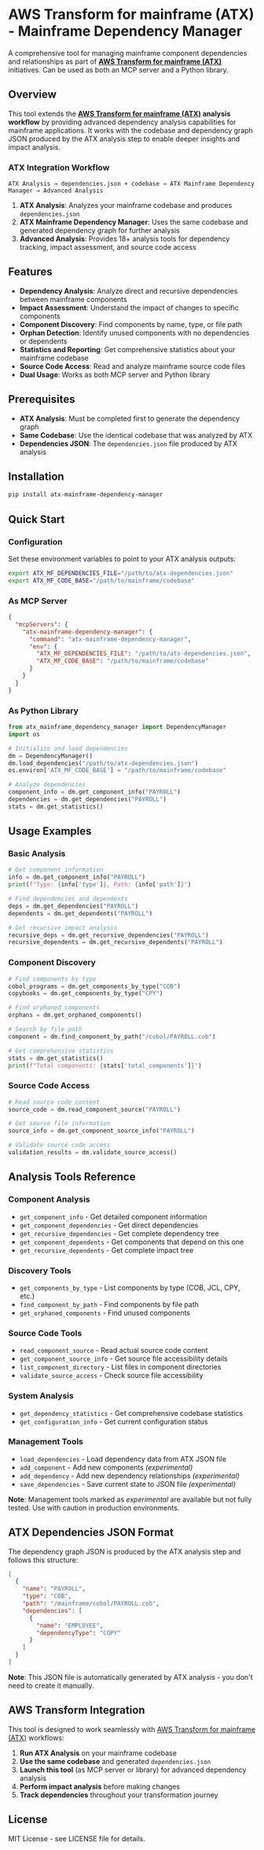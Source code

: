 # AWS Transform for mainframe (ATX) - Mainframe Dependency Manager

A comprehensive tool for managing mainframe component dependencies and relationships as part of **[AWS Transform for mainframe (ATX)](https://aws.amazon.com/transform/mainframe/)** initiatives. Can be used as both an MCP server and a Python library.

## Overview

This tool extends the **[AWS Transform for mainframe (ATX)](https://aws.amazon.com/transform/mainframe/) analysis workflow** by providing advanced dependency analysis capabilities for mainframe applications. It works with the codebase and dependency graph JSON produced by the ATX analysis step to enable deeper insights and impact analysis.

### ATX Integration Workflow

```
ATX Analysis → dependencies.json + codebase → ATX Mainframe Dependency Manager → Advanced Analysis
```

1. **ATX Analysis**: Analyzes your mainframe codebase and produces `dependencies.json`
2. **ATX Mainframe Dependency Manager**: Uses the same codebase and generated dependency graph for further analysis
3. **Advanced Analysis**: Provides 18+ analysis tools for dependency tracking, impact assessment, and source code access

## Features

- **Dependency Analysis**: Analyze direct and recursive dependencies between mainframe components
- **Impact Assessment**: Understand the impact of changes to specific components  
- **Component Discovery**: Find components by name, type, or file path
- **Orphan Detection**: Identify unused components with no dependencies or dependents
- **Statistics and Reporting**: Get comprehensive statistics about your mainframe codebase
- **Source Code Access**: Read and analyze mainframe source code files
- **Dual Usage**: Works as both MCP server and Python library

## Prerequisites

- **ATX Analysis**: Must be completed first to generate the dependency graph
- **Same Codebase**: Use the identical codebase that was analyzed by ATX
- **Dependencies JSON**: The `dependencies.json` file produced by ATX analysis

## Installation

```bash
pip install atx-mainframe-dependency-manager
```

## Quick Start

### Configuration

Set these environment variables to point to your ATX analysis outputs:

```bash
export ATX_MF_DEPENDENCIES_FILE="/path/to/atx-dependencies.json"
export ATX_MF_CODE_BASE="/path/to/mainframe/codebase"
```

### As MCP Server

```json
{
  "mcpServers": {
    "atx-mainframe-dependency-manager": {
      "command": "atx-mainframe-dependency-manager",
      "env": {
        "ATX_MF_DEPENDENCIES_FILE": "/path/to/atx-dependencies.json",
        "ATX_MF_CODE_BASE": "/path/to/mainframe/codebase"
      }
    }
  }
}
```

### As Python Library

```python
from atx_mainframe_dependency_manager import DependencyManager
import os

# Initialize and load dependencies
dm = DependencyManager()
dm.load_dependencies("/path/to/atx-dependencies.json")
os.environ['ATX_MF_CODE_BASE'] = "/path/to/mainframe/codebase"

# Analyze dependencies
component_info = dm.get_component_info("PAYROLL")
dependencies = dm.get_dependencies("PAYROLL")
stats = dm.get_statistics()
```

## Usage Examples

### Basic Analysis

```python
# Get component information
info = dm.get_component_info("PAYROLL")
print(f"Type: {info['type']}, Path: {info['path']}")

# Find dependencies and dependents
deps = dm.get_dependencies("PAYROLL")
dependents = dm.get_dependents("PAYROLL")

# Get recursive impact analysis
recursive_deps = dm.get_recursive_dependencies("PAYROLL")
recursive_dependents = dm.get_recursive_dependents("PAYROLL")
```

### Component Discovery

```python
# Find components by type
cobol_programs = dm.get_components_by_type("COB")
copybooks = dm.get_components_by_type("CPY")

# Find orphaned components
orphans = dm.get_orphaned_components()

# Search by file path
component = dm.find_component_by_path("/cobol/PAYROLL.cob")

# Get comprehensive statistics
stats = dm.get_statistics()
print(f"Total components: {stats['total_components']}")
```

### Source Code Access

```python
# Read source code content
source_code = dm.read_component_source("PAYROLL")

# Get source file information
source_info = dm.get_component_source_info("PAYROLL")

# Validate source code access
validation_results = dm.validate_source_access()
```

## Analysis Tools Reference

### Component Analysis
- `get_component_info` - Get detailed component information
- `get_component_dependencies` - Get direct dependencies
- `get_recursive_dependencies` - Get complete dependency tree
- `get_component_dependents` - Get components that depend on this one
- `get_recursive_dependents` - Get complete impact tree

### Discovery Tools  
- `get_components_by_type` - List components by type (COB, JCL, CPY, etc.)
- `find_component_by_path` - Find components by file path
- `get_orphaned_components` - Find unused components

### Source Code Tools
- `read_component_source` - Read actual source code content
- `get_component_source_info` - Get source file accessibility details
- `list_component_directory` - List files in component directories
- `validate_source_access` - Check source file accessibility

### System Analysis
- `get_dependency_statistics` - Get comprehensive codebase statistics
- `get_configuration_info` - Get current configuration status

### Management Tools
- `load_dependencies` - Load dependency data from ATX JSON file
- `add_component` - Add new components *(experimental)*
- `add_dependency` - Add new dependency relationships *(experimental)*
- `save_dependencies` - Save current state to JSON file *(experimental)*

**Note**: Management tools marked as *experimental* are available but not fully tested. Use with caution in production environments.

## ATX Dependencies JSON Format

The dependency graph JSON is produced by the ATX analysis step and follows this structure:

```json
[
  {
    "name": "PAYROLL",
    "type": "COB", 
    "path": "/mainframe/cobol/PAYROLL.cob",
    "dependencies": [
      {
        "name": "EMPLOYEE",
        "dependencyType": "COPY"
      }
    ]
  }
]
```

**Note**: This JSON file is automatically generated by ATX analysis - you don't need to create it manually.

## AWS Transform Integration

This tool is designed to work seamlessly with [AWS Transform for mainframe (ATX)](https://aws.amazon.com/transform/mainframe/) workflows:

1. **Run ATX Analysis** on your mainframe codebase
2. **Use the same codebase** and generated `dependencies.json` 
3. **Launch this tool** (as MCP server or library) for advanced dependency analysis
4. **Perform impact analysis** before making changes
5. **Track dependencies** throughout your transformation journey

## License

MIT License - see LICENSE file for details.
